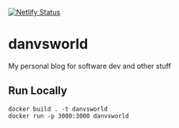 [![Netlify Status](https://api.netlify.com/api/v1/badges/70407b54-8ec8-4048-9701-50dd9468b623/deploy-status)](https://app.netlify.com/sites/danvsworld/deploys)

# danvsworld

My personal blog for software dev and other stuff

## Run Locally

```
docker build . -t danvsworld
docker run -p 3000:3000 danvsworld
```
